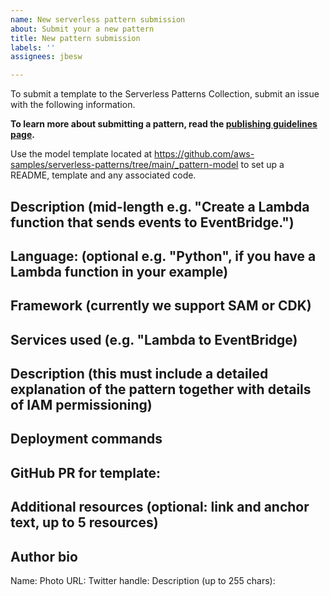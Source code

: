 ```yaml
---
name: New serverless pattern submission
about: Submit your a new pattern
title: New pattern submission
labels: ''
assignees: jbesw

---
```


To submit a template to the Serverless Patterns Collection, submit an issue with the following information.

**To learn more about submitting a pattern, read the [publishing guidelines page](https://github.com/aws-samples/serverless-patterns/blob/main/PUBLISHING.md).**

Use the model template located at https://github.com/aws-samples/serverless-patterns/tree/main/_pattern-model to set up a README, template and any associated code.

## Description (mid-length e.g. "Create a Lambda function that sends events to EventBridge.")

## Language: (optional e.g. "Python", if you have a Lambda function in your example)

## Framework (currently we support SAM or CDK)

## Services used (e.g. "Lambda to EventBridge)

## Description (this must include a detailed explanation of the pattern together with details of IAM permissioning)

## Deployment commands

## GitHub PR for template: 

## Additional resources (optional: link and anchor text, up to 5 resources)

## Author bio 
Name:
Photo URL:
Twitter handle:
Description (up to 255 chars):
